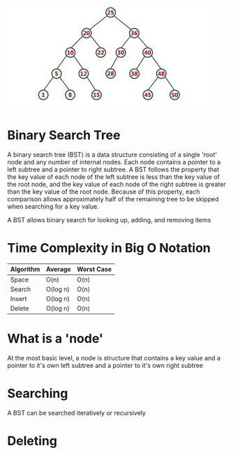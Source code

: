 ![Binary Search Tree](/binary-search-tree/img/bst.jpg)
# Binary Search Tree
A binary search tree (BST) is a data structure consisting of a single 'root' node and any number of internal nodes. Each node contains a pointer to a left subtree and a pointer to right subtree. A BST follows the property that the key value of each node of the left subtree is less than the key value of the root node, and the key value of each node of the right subtree is greater than the key value of the root node. Because of this property, each comparison allows approximately half of the remaining tree to be skipped when searching for a key value.

A BST allows binary search for looking up, adding, and removing items

# Time Complexity in Big O Notation
| Algorithm | Average  | Worst Case |
|:----------|:---------|:-----------|
| Space     | O(n)     | O(n)       |
| Search    | O(log n) | O(n)       |
| Insert    | O(log n) | O(n)       |
| Delete    | O(log n) | O(n)       |


# What is a 'node'
At the most basic level, a node is structure that contains a key value and a pointer to it's own left subtree and a pointer to it's own right subtree

# Searching
A BST can be searched iteratively or recursively

# Deleting
